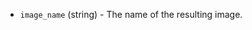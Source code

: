 <!-- Code generated from the comments of the ImageConfig struct in builder/openstack/image_config.go; DO NOT EDIT MANUALLY -->

-   `image_name` (string) - The name of the resulting image.

